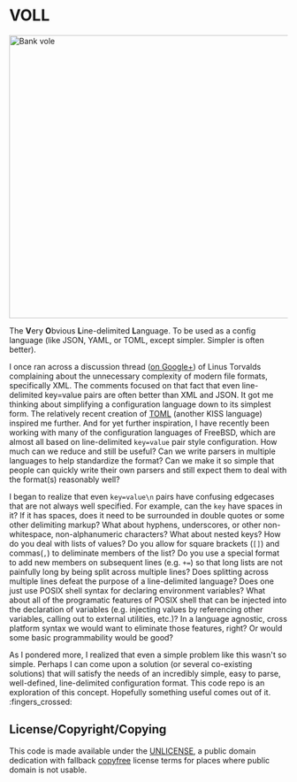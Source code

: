 # VOLL

<a title="Original by Soebe, edited by Fashionslide [CC BY-SA 3.0 (http://creativecommons.org/licenses/by-sa/3.0/)], via Wikimedia Commons" href="https://commons.wikimedia.org/wiki/File:Bank_vole.jpg"><img width="512" alt="Bank vole" src="https://upload.wikimedia.org/wikipedia/commons/6/60/Bank_vole.jpg"></a>

The **V**ery **O**bvious **L**ine-delimited **L**anguage. To be used as a
config language (like JSON, YAML, or TOML, except simpler. Simpler is often better).

I once ran across a discussion thread
([on Google+](https://plus.google.com/+LinusTorvalds/posts/X2XVf9Q7MfV)) of
Linus Torvalds complaining about the unnecessary complexity of modern file
formats, specifically XML. The comments focused on that fact that even
line-delimited key=value pairs are often better than XML and JSON. It got me
thinking about simplifying a configuration language down to its simplest form.
The relatively recent creation of [TOML](https://en.wikipedia.org/wiki/TOML)
(another KISS language) inspired me further. And for yet further inspiration,
I have recently been working with many of the configuration languages of FreeBSD,
which are almost all based on line-delimited `key=value` pair style configuration.
How much can we reduce and still be useful? Can we write parsers in multiple
languages to help standardize the format? Can we make it so simple that people
can quickly write their own parsers and still expect them to deal with the
format(s) reasonably well?

I began to realize that even `key=value\n` pairs have confusing edgecases that
are not always well specified. For example, can the `key` have spaces in it? If
it has spaces, does it need to be surrounded in double quotes or some other
delimiting markup? What about hyphens, underscores, or other non-whitespace,
non-alphanumeric characters? What about nested keys? How do you deal with lists
of values? Do you allow for square brackets (`[]`) and commas(`,`) to
deliminate members of the list? Do you use a special format to add new members
on subsequent lines (e.g. `+=`) so that long lists are not painfully long by
being split across multiple lines? Does splitting across multiple lines defeat
the purpose of a line-delimited language? Does one just use POSIX shell syntax
for declaring environment variables? What about all of the programatic features
of POSIX shell that can be injected into the declaration of variables (e.g.
injecting values by referencing other variables, calling out to external
utilities, etc.)? In a language agnostic, cross platform syntax we would want
to eliminate those features, right? Or would some basic programmability would
be good?

As I pondered more, I realized that even a simple problem like this wasn't so
simple. Perhaps I can come upon a solution (or several co-existing solutions)
that will satisfy the needs of an incredibly simple, easy to parse,
well-defined, line-delimited configuration format. This code repo is an
exploration of this concept. Hopefully something useful comes out of it. :fingers_crossed:

## License/Copyright/Copying

This code is made available under the [UNLICENSE](https://unlicense.org/), a
public domain dedication with fallback [copyfree](http://copyfree.org/) license
terms for places where public domain is not usable.
